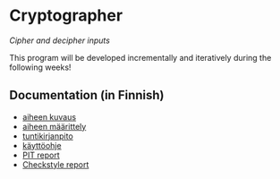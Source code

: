 ﻿# Cryptographer
*Cipher and decipher inputs*

This program will be developed incrementally and iteratively during the following weeks!


## Documentation (in Finnish)
* [aiheen kuvaus](documentation/aiheenKuvausJaRakenne.md)
* [aiheen määrittely](documentation/aihemaarittely.md)
* [tuntikirjanpito](documentation/tuntikirjanpito.md)
* [käyttöohje](https://github.com/SNurmivaara/Cryptographer/blob/master/documentation/Cryptographer_manual%20(2).pdf)
* [PIT report](https://htmlpreview.github.io/?https://github.com/SNurmivaara/Cryptographer/blob/master/documentation/pit/201704271821/index.html)
* [Checkstyle report](https://htmlpreview.github.io/?https://github.com/SNurmivaara/Cryptographer/blob/master/documentation/checkstyle/Viikko6/checkstyle.html)
